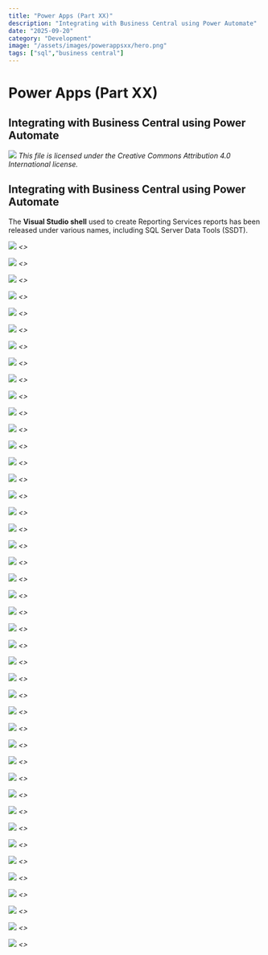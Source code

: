 ```yaml
---
title: "Power Apps (Part XX)"
description: "Integrating with Business Central using Power Automate"
date: "2025-09-20"
category: "Development"
image: "/assets/images/powerappsxx/hero.png"
tags: ["sql","business central"]
---
```


# Power Apps (Part XX)

## Integrating with Business Central using Power Automate

![](/assets/images/powerappsxx/office-365-icon-500x500.png)
*This file is licensed under the Creative Commons Attribution 4.0 International license.*


## Integrating with Business Central using Power Automate

The **Visual Studio shell** used to create Reporting Services reports has been released under various names, including SQL Server Data Tools (SSDT).

![](/assets/images/powerappsxx/screenshot-2024-10-30-at-5.00.32pm-1836x1475.png)
*<<NEW TEXT HERE>>*

![](/assets/images/powerappsxx/screenshot-2024-10-30-at-5.00.32pm-1836x1475.png)
*<<NEW TEXT HERE>>*

![](/assets/images/powerappsxx/screenshot-2024-10-30-at-5.00.32pm-1836x1475.png)
*<<NEW TEXT HERE>>*

![](/assets/images/powerappsxx/screenshot-2024-10-30-at-5.00.32pm-1836x1475.png)
*<<NEW TEXT HERE>>*

![](/assets/images/powerappsxx/screenshot-2024-10-30-at-5.00.32pm-1836x1475.png)
*<<NEW TEXT HERE>>*

![](/assets/images/powerappsxx/screenshot-2024-10-30-at-5.00.32pm-1836x1475.png)
*<<NEW TEXT HERE>>*

![](/assets/images/powerappsxx/screenshot-2024-10-30-at-5.00.32pm-1836x1475.png)
*<<NEW TEXT HERE>>*

![](/assets/images/powerappsxx/screenshot-2024-10-30-at-5.00.32pm-1836x1475.png)
*<<NEW TEXT HERE>>*

![](/assets/images/powerappsxx/screenshot-2024-10-30-at-5.00.32pm-1836x1475.png)
*<<NEW TEXT HERE>>*

![](/assets/images/powerappsxx/screenshot-2024-10-30-at-5.00.32pm-1836x1475.png)
*<<NEW TEXT HERE>>*

![](/assets/images/powerappsxx/screenshot-2024-10-30-at-5.00.32pm-1836x1475.png)
*<<NEW TEXT HERE>>*

![](/assets/images/powerappsxx/screenshot-2024-10-30-at-5.00.32pm-1836x1475.png)
*<<NEW TEXT HERE>>*

![](/assets/images/powerappsxx/screenshot-2024-10-30-at-5.00.32pm-1836x1475.png)
*<<NEW TEXT HERE>>*

![](/assets/images/powerappsxx/screenshot-2024-10-30-at-5.00.32pm-1836x1475.png)
*<<NEW TEXT HERE>>*

![](/assets/images/powerappsxx/screenshot-2024-10-30-at-5.00.32pm-1836x1475.png)
*<<NEW TEXT HERE>>*

![](/assets/images/powerappsxx/screenshot-2024-10-30-at-5.00.32pm-1836x1475.png)
*<<NEW TEXT HERE>>*

![](/assets/images/powerappsxx/screenshot-2024-10-30-at-5.00.32pm-1836x1475.png)
*<<NEW TEXT HERE>>*

![](/assets/images/powerappsxx/screenshot-2024-10-30-at-5.00.32pm-1836x1475.png)
*<<NEW TEXT HERE>>*

![](/assets/images/powerappsxx/screenshot-2024-10-30-at-5.00.32pm-1836x1475.png)
*<<NEW TEXT HERE>>*

![](/assets/images/powerappsxx/screenshot-2024-10-30-at-5.00.32pm-1836x1475.png)
*<<NEW TEXT HERE>>*

![](/assets/images/powerappsxx/screenshot-2024-10-30-at-5.00.32pm-1836x1475.png)
*<<NEW TEXT HERE>>*

![](/assets/images/powerappsxx/screenshot-2024-10-30-at-5.00.32pm-1836x1475.png)
*<<NEW TEXT HERE>>*

![](/assets/images/powerappsxx/screenshot-2024-10-30-at-5.00.32pm-1836x1475.png)
*<<NEW TEXT HERE>>*

![](/assets/images/powerappsxx/screenshot-2024-10-30-at-5.00.32pm-1836x1475.png)
*<<NEW TEXT HERE>>*

![](/assets/images/powerappsxx/screenshot-2024-10-30-at-5.00.32pm-1836x1475.png)
*<<NEW TEXT HERE>>*

![](/assets/images/powerappsxx/screenshot-2024-10-30-at-5.00.32pm-1836x1475.png)
*<<NEW TEXT HERE>>*

![](/assets/images/powerappsxx/screenshot-2024-10-30-at-5.00.32pm-1836x1475.png)
*<<NEW TEXT HERE>>*

![](/assets/images/powerappsxx/screenshot-2024-10-30-at-5.00.32pm-1836x1475.png)
*<<NEW TEXT HERE>>*

![](/assets/images/powerappsxx/screenshot-2024-10-30-at-5.00.32pm-1836x1475.png)
*<<NEW TEXT HERE>>*

![](/assets/images/powerappsxx/screenshot-2024-10-30-at-5.00.32pm-1836x1475.png)
*<<NEW TEXT HERE>>*

![](/assets/images/powerappsxx/screenshot-2024-10-30-at-5.00.32pm-1836x1475.png)
*<<NEW TEXT HERE>>*

![](/assets/images/powerappsxx/screenshot-2024-10-30-at-5.00.32pm-1836x1475.png)
*<<NEW TEXT HERE>>*

![](/assets/images/powerappsxx/screenshot-2024-10-30-at-5.00.32pm-1836x1475.png)
*<<NEW TEXT HERE>>*

![](/assets/images/powerappsxx/screenshot-2024-10-30-at-5.00.32pm-1836x1475.png)
*<<NEW TEXT HERE>>*

![](/assets/images/powerappsxx/screenshot-2024-10-30-at-5.00.32pm-1836x1475.png)
*<<NEW TEXT HERE>>*

![](/assets/images/powerappsxx/screenshot-2024-10-30-at-5.00.32pm-1836x1475.png)
*<<NEW TEXT HERE>>*

![](/assets/images/powerappsxx/screenshot-2024-10-30-at-5.00.32pm-1836x1475.png)
*<<NEW TEXT HERE>>*

![](/assets/images/powerappsxx/screenshot-2024-10-30-at-5.00.32pm-1836x1475.png)
*<<NEW TEXT HERE>>*

![](/assets/images/powerappsxx/screenshot-2024-10-30-at-5.00.32pm-1836x1475.png)
*<<NEW TEXT HERE>>*

![](/assets/images/powerappsxx/screenshot-2024-10-30-at-5.00.32pm-1836x1475.png)
*<<NEW TEXT HERE>>*

![](/assets/images/powerappsxx/screenshot-2024-10-30-at-5.00.32pm-1836x1475.png)
*<<NEW TEXT HERE>>*

![](/assets/images/powerappsxx/screenshot-2024-10-30-at-5.00.32pm-1836x1475.png)
*<<NEW TEXT HERE>>*

![](/assets/images/powerappsxx/screenshot-2024-10-30-at-5.00.32pm-1836x1475.png)
*<<NEW TEXT HERE>>*
